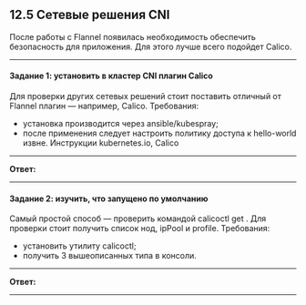 ## 12.5 Сетевые решения CNI

После работы с Flannel появилась необходимость обеспечить безопасность для приложения. Для этого лучше всего подойдет Calico.

---
#### Задание 1: установить в кластер CNI плагин Calico
Для проверки других сетевых решений стоит поставить отличный от Flannel плагин — например, Calico. Требования:

+ установка производится через ansible/kubespray;
+ после применения следует настроить политику доступа к hello-world извне. Инструкции kubernetes.io, Calico
___
**Ответ:**


___
#### Задание 2: изучить, что запущено по умолчанию
Самый простой способ — проверить командой calicoctl get . Для проверки стоит получить список нод, ipPool и profile. Требования:

+ установить утилиту calicoctl;
+ получить 3 вышеописанных типа в консоли.
___
**Ответ:**


___